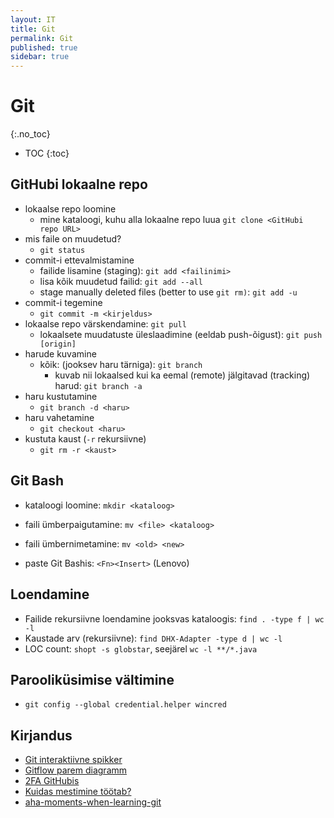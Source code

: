 ```yaml
---
layout: IT
title: Git
permalink: Git
published: true
sidebar: true
---
```


# Git
{:.no_toc}

* TOC
{:toc}


## GitHubi lokaalne repo

- lokaalse repo loomine
  - mine kataloogi, kuhu alla lokaalne repo luua
  `git clone <GitHubi repo URL>`
- mis faile on muudetud?
  - `git status`
- commit-i ettevalmistamine 
  - failide lisamine (staging): `git add <failinimi>`
  - lisa kõik muudetud failid: `git add --all`
  - stage manually deleted files (better to use `git rm)`: `git add -u`
- commit-i tegemine
  - `git commit -m <kirjeldus>`
- lokaalse repo värskendamine: `git pull`
  - lokaalsete muudatuste üleslaadimine (eeldab push-õigust): `git push [origin]`
- harude kuvamine
  - kõik: (jooksev haru tärniga): `git branch`
    - kuvab nii lokaalsed kui ka eemal (remote) jälgitavad (tracking) harud: `git branch -a`
- haru kustutamine
  - `git branch -d <haru>`
- haru vahetamine
  - `git checkout <haru>`
- kustuta kaust (`-r` rekursiivne)
  - `git rm -r <kaust>`

## Git Bash

- kataloogi loomine: `mkdir <kataloog>`
- faili ümberpaigutamine: `mv <file> <kataloog>`
- faili ümbernimetamine: `mv <old> <new>`

- paste Git Bashis: `<Fn><Insert>` (Lenovo)

## Loendamine

- Failide rekursiivne loendamine jooksvas kataloogis: `find . -type f | wc -l`
- Kaustade arv (rekursiivne): `find DHX-Adapter -type d | wc -l`
- LOC count: `shopt -s globstar`, seejärel `wc -l **/*.java`

## Parooliküsimise vältimine

- `git config --global credential.helper wincred`

## Kirjandus

- [Git interaktiivne spikker](http://ndpsoftware.com/git-cheatsheet.html#loc=workspace)
- [Gitflow parem diagramm](http://www.patrickzahnd.ch/)
- [2FA GitHubis](http://blog.swilliams.me/words/2015/04/01/two-factor-authentication-for-github/) 
- [Kuidas mestimine töötab?](https://www.quora.com/How-does-Git-merge-work)
- [aha-moments-when-learning-git](https://betterexplained.com/articles/aha-moments-when-learning-git/) 





